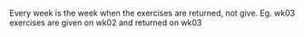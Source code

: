 Every week is the week when the exercises are returned, not give. Eg. wk03 exercises are given on wk02 and returned on wk03
